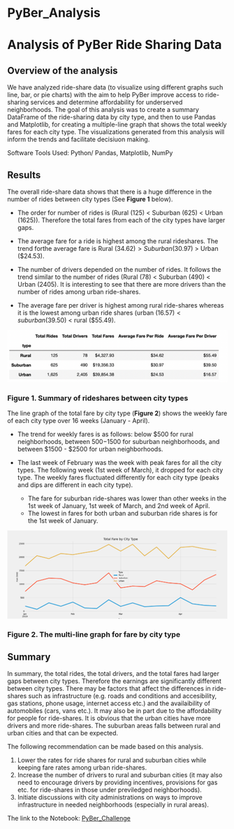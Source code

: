 # PyBer_Analysis

# Analysis of PyBer Ride Sharing Data

## Overview of the analysis

We have analyzed ride-share data (to visualize using different graphs such line, bar, or pie charts) with the aim to help PyBer improve access to ride-sharing services and determine affordability for underserved neighborhoods. The goal of this analysis was to create a summary DataFrame of the ride-sharing data by city type, and then to use Pandas and Matplotlib, for creating a multiple-line graph that shows the total weekly fares for each city type. The visualizations generated from this analysis will inform the trends and facilitate decisiuon making. 

Software Tools Used: Python/ Pandas, Matplotlib, NumPy

## Results

The overall ride-share data shows that there is a huge difference in the number of rides between city types (See **Figure 1** below).
- The order for number of rides is (Rural (125) < Suburban (625) < Urban (1625)). 
  Therefore the total fares from each of the city types have larger gaps.
  
- The average fare for a ride is highest among the rural rideshares. 
  The trend forthe average fare is Rural ($34.62) > Suburban ($30.97) > Urban ($24.53). 
  
- The number of drivers depended on the number of rides. It follows the trend similar to the number of rides (Rural (78) < Suburban (490) < Urban (2405). 
  It is interesting to see that there are more drivers than the number of rides among urban ride-shares. 
  
- The average fare per driver is highest among rural ride-shares whereas it is the lowest among urban ride shares (urban ($16.57) < suburban ($39.50) < rural ($55.49). 

![PyBer-Summary DataFrame](/analysis/PyBer-Summary-DataFrame.png)
 ### Figure 1. Summary of rideshares between city types
 
The line graph of the total fare by city type (**Figure 2**) shows the weekly fare of each city type over 16 weeks (January - April). 

- The trend for weekly fares is  as follows: below $500 for rural neighborhoods, between $500-$1500 for suburban neighborhoods, and between $1500 - $2500  for urban neighborhoods. 

- The last week of February was the week with peak fares for all the city types. The following week (1st week of March), it dropped for each city type. 
  The weekly fares fluctuated differently for each city type (peaks and dips are different in each city type). 
    - The fare for suburban ride-shares was lower than other weeks in the 1st week of January, 1st week of March, and 2nd week of April. 
    - The lowest in fares for both urban and suburban ride shares is for the 1st week of January.

![PyBer-Fare Summary](/analysis/PyBer_fare_summary.png)
### Figure 2. The multi-line graph for fare by city type

## Summary

In summary, the total rides, the total drivers, and the total fares had larger gaps between city types. Therefore the earnings are significantly different between city types. There may be factors that affect the differences in ride-shares such as infrastructure (e.g. roads and conditions and accesibility, gas stations, phone usage, internet access etc.) and the availaibility of automobiles (cars, vans etc.). It may also be in part due to the affordability for people for ride-shares. It is obvious that the urban cities have more drivers and more ride-shares. The suburban areas falls between rural and urban cities and that can be expected. 

The following recommendation can be made based on this analysis.
1. Lower the rates for ride shares for rural and suburban cities while keeping fare rates among urban ride-shares. 
2. Increase the number of drivers to rural and suburban cities (it may also need to encourage drivers by providing incentives, provisions for gas etc. for ride-shares in those under previledged neighborhoods). 
3. Initiate discussions with city administrations on ways to improve infrastructure in needed neighborhoods (especially in rural areas).  

The link to the Notebook: [PyBer_Challenge](PyBer_Challenge.ipynb)

